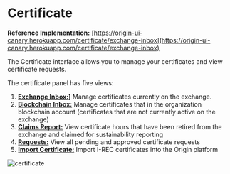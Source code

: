 # Certificate
**Reference Implementation:** [https://origin-ui-canary.herokuapp.com/certificate/exchange-inbox](https://origin-ui-canary.herokuapp.com/certificate/exchange-inbox)

The Certificate interface allows you to manage your certificates and view certificate requests. 

The certificate panel has five views:  

1. **[Exchange Inbox:](./exchange-inbox.md)]** Manage certificates currently on the exchange. 
2. **[Blockchain Inbox:](./blockchain-inbox.md)**  Manage certificates that in the organization blockchain account (certificates that are not currently active on the exchange)
3. **[Claims Report:](./claims-report.md)** View certificate hours that have been retired from the exchange and claimed for sustainability reporting
4. **[Requests:](./requests.md)** View all pending and approved certificate requests
5. **[Import Certificate:](./import-certificate.md)** Import I-REC certificates into the Origin platform


![certificate](images/panels/panel-organization.png)